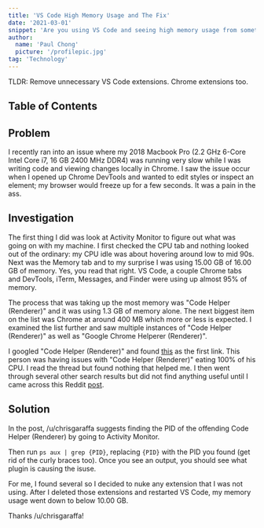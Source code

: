 ```yaml
---
title: 'VS Code High Memory Usage and The Fix'
date: '2021-03-01'
snippet: 'Are you using VS Code and seeing high memory usage from something called "Code Helper (Renderer)"? Find out how to get rid of this issue.'
author:
  name: 'Paul Chong'
  picture: '/profilepic.jpg'
tag: 'Technology'
---
```


TLDR: Remove unnecessary VS Code extensions. Chrome extensions too.

## Table of Contents
## Problem

I recently ran into an issue where my 2018 Macbook Pro (2.2 GHz 6-Core Intel Core i7, 16 GB 2400 MHz DDR4) was running very slow while I was writing code and viewing changes locally in Chrome. I saw the issue occur when I opened up Chrome DevTools and wanted to edit styles or inspect an element; my browser would freeze up for a few seconds. It was a pain in the ass.

## Investigation

The first thing I did was look at Activity Monitor to figure out what was going on with my machine. I first checked the CPU tab and nothing looked out of the ordinary: my CPU idle was about hovering around low to mid 90s. Next was the Memory tab and to my surprise I was using 15.00 GB of 16.00 GB of memory. Yes, you read that right. VS Code, a couple Chrome tabs and DevTools, iTerm, Messages, and Finder were using up almost 95% of memory.

The process that was taking up the most memory was "Code Helper (Renderer)" and it was using 1.3 GB of memory alone. The next biggest item on the list was Chrome at around 400 MB which more or less is expected. I examined the list further and saw multiple instances of "Code Helper (Renderer)" as well as "Google Chrome Helperer (Renderer)".

I googled "Code Helper (Renderer)" and found [this](https://github.com/microsoft/vscode/issues/98168) as the first link. This person was having issues with "Code Helper (Renderer)" eating 100% of his CPU. I read the thread but found nothing that helped me. I then went through several other search results but did not find anything useful until I came across this Reddit [post](https://www.reddit.com/r/vscode/comments/8arcd9/code_helper_process_100_cpu_usage/).

## Solution

In the post, /u/chrisgaraffa suggests finding the PID of the offending Code Helper (Renderer) by going to Activity Monitor.

Then run `ps aux | grep {PID}`, replacing `{PID}` with the PID you found (get rid of the curly braces too). Once you see an output, you should see what plugin is causing the isuse.

For me, I found several so I decided to nuke any extension that I was not using. After I deleted those extensions and restarted VS Code, my memory usage went down to below 10.00 GB.

Thanks /u/chrisgaraffa!
